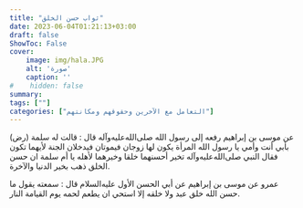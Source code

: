 ```yaml
---
title: "ثواب حسن الخلق"
date: 2023-06-04T01:21:13+03:00
draft: false
ShowToc: False
cover:
    image: img/hala.JPG
    alt: 'صورة'
    caption: ''
#    hidden: false
summary: 
tags: [""]
categories: ["التعامل مع الآخرين وحقوقهم ومكانتهم"]
---
```

عن موسى بن إبراهيم رفعه إلى رسول الله صلى‌الله‌عليه‌وآله قال : قالت
له سلمة (رض) بأبي أنت وأمي يا رسول الله المرأة يكون لها زوجان
فيموتان فيدخلان الجنة لأيهما تكون فقال النبي صلى‌الله‌عليه‌وآله تخير أحسنهما خلقا
وخيرهما لأهله يا أم سلمة ان حسن الخلق ذهب بخير الدنيا والآخرة.

عمرو عن موسى بن إبراهيم عن أبي الحسن الأول عليه‌السلام قال : سمعته
يقول ما حسن الله خلق عبد ولا خلقه إلا استحي ان يطعم لحمه يوم
القيامة النار.


